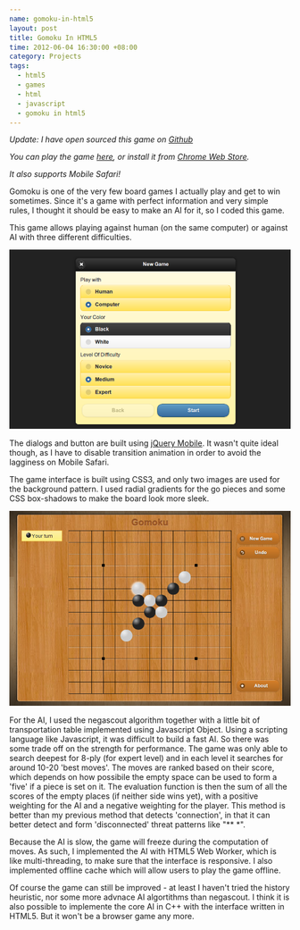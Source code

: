```yaml
--- 
name: gomoku-in-html5
layout: post
title: Gomoku In HTML5
time: 2012-06-04 16:30:00 +08:00
category: Projects
tags:
  - html5
  - games
  - html
  - javascript
  - gomoku in html5
---
```


*Update: I have open sourced this game on [Github](https://github.com/yyjhao/HTML5-Gomoku)*

*You can play the game [here](http://gomoku.yjyao.com/), or install it from [Chrome Web Store](https://chrome.google.com/webstore/detail/ngbpiahelilpgbnonpjfaoegaigopepa).*

*It also supports Mobile Safari!*

Gomoku is one of the very few board games I actually play and get
to win sometimes. Since it's a game with perfect information and very 
simple rules, I thought it should be easy to make an AI for it, so I coded
this game.

This game allows playing against human (on the same computer) or against AI with three 
different difficulties.

<img src='/images/gomoku-1.png' class='center' />

The dialogs and button are built using [jQuery Mobile](http://jquerymobile.com). It wasn't
quite ideal though, as I have to disable transition animation in order to avoid the lagginess
on Mobile Safari.

The game interface is built using CSS3, and only two images are used for the background pattern. 
I used radial gradients for the go pieces and some CSS box-shadows to make the board look more sleek.

<img src='/images/gomoku-2.png' class='center' />

For the AI, I used the negascout algorithm together with a little bit of transportation table
implemented using Javascript Object. Using a scripting language like Javascript, it was 
difficult to build a fast AI. So there was some trade off on the strength for performance.
The game was only able to search deepest for 8-ply (for expert level) and in each level it searches
for around 10-20 'best moves'. The moves are ranked based on their score, which depends on 
how possibile the empty space can be used to form a 'five' if a piece is set on it. The evaluation
function is then the sum of all the scores of the empty places (if neither side wins yet), with
a positive weighting for the AI and a negative weighting for the player. This method is better
than my previous method that detects 'connection', in that it can better detect and form 'disconnected' threat patterns like "&#42;&#42; &#42;". 

Because the AI is slow, the game will freeze during the computation of moves. As such, I implemented the AI
with HTML5 Web Worker, which is like multi-threading, to make sure that the interface is responsive. I also implemented offline cache which will allow users to play the game offline.

Of course the game can still be improved - at least I haven't tried the history heuristic, nor some more
advnace AI algortithms than negascout. I think it is also possible to implemente the core AI in C++ with the interface written in HTML5. But it won't be a browser game any more.